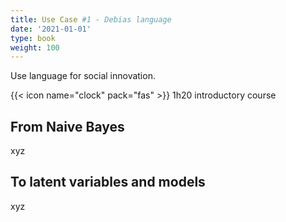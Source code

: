 ```yaml
---
title: Use Case #1 - Debias language
date: '2021-01-01'
type: book
weight: 100
---
```


Use language for social innovation.

<!--more-->

{{< icon name="clock" pack="fas" >}} 1h20 introductory course

## From Naive Bayes

xyz

## To latent variables and models

xyz